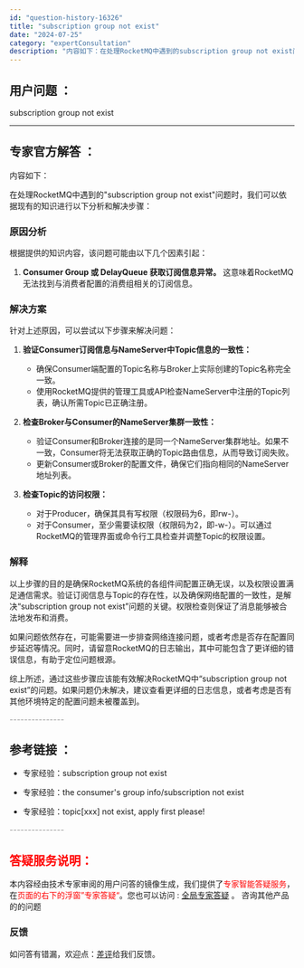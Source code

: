 ```yaml
---
id: "question-history-16326"
title: "subscription group not exist"
date: "2024-07-25"
category: "expertConsultation"
description: "内容如下：在处理RocketMQ中遇到的subscription group not exist问题时，我们可以依据现有的知识进行以下分析和解决步骤：### 原因分析根据提供的知识内容，该问题可能由以下几个因素引起：1. **Consumer Group 或 DelayQueue 获取订阅信息异常。"
---
```


## 用户问题 ： 
 subscription group not exist  

---------------
## 专家官方解答 ：

内容如下：

在处理RocketMQ中遇到的"subscription group not exist"问题时，我们可以依据现有的知识进行以下分析和解决步骤：

### 原因分析
根据提供的知识内容，该问题可能由以下几个因素引起：
1. **Consumer Group 或 DelayQueue 获取订阅信息异常。** 这意味着RocketMQ无法找到与消费者配置的消费组相关的订阅信息。

### 解决方案
针对上述原因，可以尝试以下步骤来解决问题：

1. **验证Consumer订阅信息与NameServer中Topic信息的一致性：**
   - 确保Consumer端配置的Topic名称与Broker上实际创建的Topic名称完全一致。
   - 使用RocketMQ提供的管理工具或API检查NameServer中注册的Topic列表，确认所需Topic已正确注册。

2. **检查Broker与Consumer的NameServer集群一致性：**
   - 验证Consumer和Broker连接的是同一个NameServer集群地址。如果不一致，Consumer将无法获取正确的Topic路由信息，从而导致订阅失败。
   - 更新Consumer或Broker的配置文件，确保它们指向相同的NameServer地址列表。

3. **检查Topic的访问权限：**
   - 对于Producer，确保其具有写权限（权限码为6，即rw-）。
   - 对于Consumer，至少需要读权限（权限码为2，即-w-）。可以通过RocketMQ的管理界面或命令行工具检查并调整Topic的权限设置。

### 解释
以上步骤的目的是确保RocketMQ系统的各组件间配置正确无误，以及权限设置满足通信需求。验证订阅信息与Topic的存在性，以及确保网络配置的一致性，是解决“subscription group not exist”问题的关键。权限检查则保证了消息能够被合法地发布和消费。

如果问题依然存在，可能需要进一步排查网络连接问题，或者考虑是否存在配置同步延迟等情况。同时，请留意RocketMQ的日志输出，其中可能包含了更详细的错误信息，有助于定位问题根源。

综上所述，通过这些步骤应该能有效解决RocketMQ中“subscription group not exist”的问题。如果问题仍未解决，建议查看更详细的日志信息，或者考虑是否有其他环境特定的配置问题未被覆盖到。


<font color="#949494">---------------</font> 


## 参考链接 ：

* 专家经验：subscription group not exist 
 
 * 专家经验：the consumer's group info/subscription not exist 
 
 * 专家经验：topic[xxx] not exist, apply first please! 


 <font color="#949494">---------------</font> 
 


## <font color="#FF0000">答疑服务说明：</font> 

本内容经由技术专家审阅的用户问答的镜像生成，我们提供了<font color="#FF0000">专家智能答疑服务</font>，在<font color="#FF0000">页面的右下的浮窗”专家答疑“</font>。您也可以访问 : [全局专家答疑](https://answer.opensource.alibaba.com/docs/intro) 。 咨询其他产品的的问题

### 反馈
如问答有错漏，欢迎点：[差评](https://ai.nacos.io/user/feedbackByEnhancerGradePOJOID?enhancerGradePOJOId=16352)给我们反馈。
